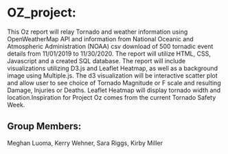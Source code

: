 # OZ_project:
This Oz report will relay Tornado and weather information using OpenWeatherMap API and information from National Oceanic and Atmospheric Administration (NOAA) csv download of 500 tornadic event details from 11/01/2019 to 11/30/2020. The report will utilize HTML, CSS, Javascript and a created SQL database. The report will include visualizations utilizing D3.js and Leaflet Heatmap, as well as a background image using Multiple.js. The d3 visualization will be interactive scatter plot and allow user to see choice of Tornado Magnitude or F scale and resulting Damage, Injuries or Deaths. Leaflet Heatmap will display tornado width and location.Inspiration for Project Oz comes from the current Tornado Safety Week.

## Group Members:
Meghan Luoma,
Kerry Wehner,
Sara Riggs,
Kirby Miller
